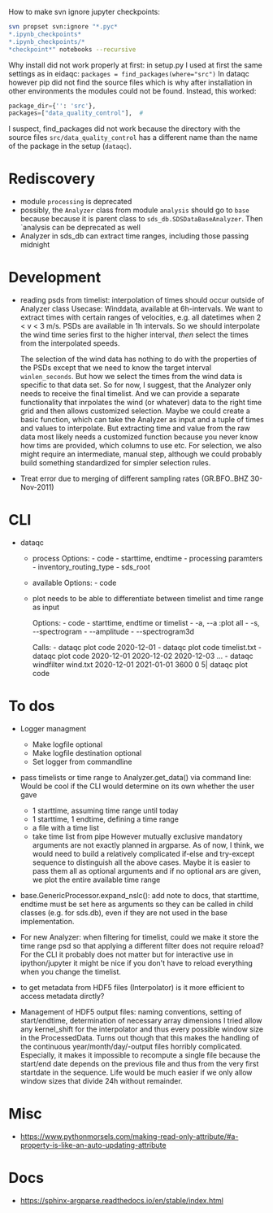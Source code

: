 How to make svn ignore jupyter checkpoints:
```bash
svn propset svn:ignore "*.pyc*
*.ipynb_checkpoints*
*.ipynb_checkpoints/*
*checkpoint*" notebooks --recursive
```

Why install did not work properly at first:
in setup.py I used at first the same settings as in eidaqc:
`packages = find_packages(where="src")`
In dataqc however pip did not find the source files which is
why after installation in other environments the modules could
not be found.
Instead, this worked:

```python
package_dir={'': 'src'}, 
packages=["data_quality_control"],  #
```

I suspect, find_packages did not work because the directory
with the source files `src/data_quality_control` has a different
name than the name of the package in the setup (`dataqc`).


# Rediscovery
- module `processing` is deprecated
- possibly, the `Analyzer` class from module `analysis` should go to `base` because
    because it is parent class to `sds_db.SDSDataBaseAnalyzer`. Then `analysis can be deprecated as well
- Analyzer in sds_db can extract time ranges, including those passing midnight


# Development

- reading psds from timelist: interpolation of times should occur outside of Analyzer class
    Usecase: Winddata, available at 6h-intervals. We want to extract times with certain ranges
    of velocities, e.g. all datetimes when 2 < v < 3 m/s.
    PSDs are available in 1h intervals. So we should interpolate the wind time series first to
    the higher interval, *then* select the times from the interpolated speeds.

    The selection of the wind data has nothing to do with the properties of the PSDs except that
    we need to know the target interval `winlen_seconds`. But how we select the times from the 
    wind data is specific to that data set. So for now, I suggest, that the Analyzer only needs 
    to receive the final timelist. And we can provide a separate functionality that inrpolates the
    wind (or whatever) data to the right time grid and then allows customized selection. Maybe we
    could create a basic function, which can take the Analyzer as input and a tuple of times and 
    values to interpolate. But extracting time and value from the raw data most likely needs a
    customized function because you never know how tims are provided, which columns to use etc.
    For selection, we also might require an intermediate, manual step, although we could probably
    build something standardized for simpler selection rules.

- Treat error due to merging of different sampling rates (GR.BFO..BHZ 30-Nov-2011)


# CLI
- dataqc
    - process
        Options:
            - code
            - starttime, endtime
            - processing paramters
            - inventory_routing_type
            - sds_root
    - available
        Options:
            - code
    - plot 
        needs to be able to differentiate between timelist and time 
        range as input

        Options:
            - code
            - starttime, endtime or timelist
            - -a, --a :plot all
            - -s, --spectrogram
            - --amplitude
            - --spectrogram3d

        Calls:
            - dataqc plot code 2020-12-01
            - dataqc plot code timelist.txt
            - dataqc plot code 2020-12-01 2020-12-02 2020-12-03 ...
            - dataqc windfilter wind.txt 2020-12-01 2021-01-01 3600 0 5| dataqc plot code 

# To dos
- Logger managment
    - Make logfile optional
    - Make logfile destination optional
    - Set logger from commandline

- pass timelists or time range to Analyzer.get_data() via command line: Would be cool if 
the CLI would determine on its own whether the user gave 
    - 1 starttime, assuming time range until today
    - 1 starttime, 1 endtime, defining a time range
    - a file with a time list
    - take time list from pipe
However mutually exclusive mandatory arguments are not exactly planned in argparse.
As of now, I think, we would need to build a relatively complicated if-else and try-except
sequence to distinguish all the above cases.
Maybe it is easier to pass them all as optional arguments and if no optional ars are given,
we plot the entire available time range

- base.GenericProcessor.expand_nslc(): add note to docs, that 
    starttime, endtime must be set here as arguments so they can
    be called in child classes (e.g. for sds.db), even if they are 
    not used in the base implementation.

- For new Analyzer: when filtering for timelist, could we make it store the time range psd so that applying a different filter does not require reload? For the CLI it probably does not matter but for interactive use in ipython/jupyter it might be nice if you don't have to reload everything when you change the timelist.

- to get metadata from HDF5 files (Interpolator) is it more efficient to access metadata dirctly?

- Management of HDF5 output files: naming conventions, setting of start/endtime,
determination of necessary array dimensions
I tried allow any kernel_shift for the interpolator and thus every possible window
size in the ProcessedData. Turns out though that this makes the handling of the continuous year/month/day/-output files horribly complicated. Especially, it makes
it impossible to recompute a single file because the start/end date depends on the
previous file and thus from the very first startdate in the sequence.
Life would be much easier if we only allow window sizes that divide 24h without remainder.


# Misc
- https://www.pythonmorsels.com/making-read-only-attribute/#a-property-is-like-an-auto-updating-attribute



# Docs
- https://sphinx-argparse.readthedocs.io/en/stable/index.html